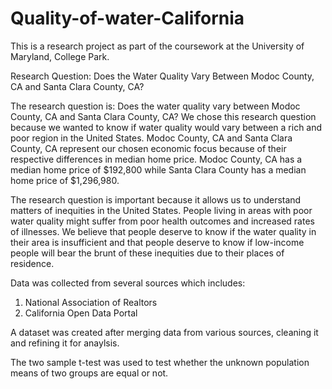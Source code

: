# Quality-of-water-California

This is a research project as part of the coursework at the University of Maryland, College Park.

Research Question: Does the Water Quality Vary Between Modoc County, CA and Santa Clara County, CA?

The research question is: Does the water quality vary between Modoc County, CA and Santa Clara County, CA? We chose this research question because we wanted to know if water quality would vary between a rich and poor region in the United States. Modoc County, CA and Santa Clara County, CA represent our chosen economic focus because of their respective differences in median home price. Modoc County, CA has a median home price of $192,800 while Santa Clara County has a median home price of $1,296,980. 

The research question is important because it allows us to understand matters of inequities in the United States. People living in areas with poor water quality might suffer from poor health outcomes and increased rates of illnesses. We believe that people deserve to know if the water quality in their area is insufficient and that people deserve to know if low-income people will bear the brunt of these inequities due to their places of residence.


Data was collected from several sources which includes:

1. National Association of Realtors
2. California Open Data Portal

A dataset was created after merging data from various sources, cleaning it and refining it for anaylsis.

The two sample t-test was used to test whether the unknown population means of two groups are equal or not.
